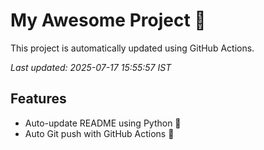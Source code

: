 # My Awesome Project 🚀

This project is automatically updated using GitHub Actions.

_Last updated: 2025-07-17 15:55:57 IST_

## Features
- Auto-update README using Python 🐍
- Auto Git push with GitHub Actions 🤖
